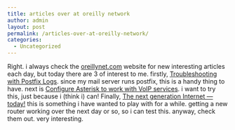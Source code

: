 ```yaml
---
title: articles over at oreilly network
author: admin
layout: post
permalink: /articles-over-at-oreilly-network/
categories:
  - Uncategorized
---
```

Right. i always check the [oreillynet.com][1] website for new interesting articles each day, but today there are 3 of interest to me. firstly, [Troubleshooting with Postfix Logs][2]. since my mail server runs postfix, this is a handy thing to have. next is [Configure Asterisk to work with VoIP services][3]. i want to try this, just because i (think i) can! Finally, [The next generation Internet &#8212; today!][4] this is something i have wanted to play with for a while. getting a new router working over the next day or so, so i can test this. anyway, check them out. very interesting.

 [1]: http://www.oreillynet.com
 [2]: http://www.onlamp.com/pub/a/onlamp/2004/01/22/postfix.html
 [3]: http://www.onlamp.com/pub/a/onlamp/2004/01/22/asterisk2.html
 [4]: http://www.linuxdevcenter.com/pub/a/linux/2004/01/22/ipv6.html